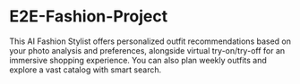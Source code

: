 # E2E-Fashion-Project
This AI Fashion Stylist offers personalized outfit recommendations based on your photo analysis and preferences, alongside virtual try-on/try-off for an immersive shopping experience. You can also plan weekly outfits and explore a vast catalog with smart search.
